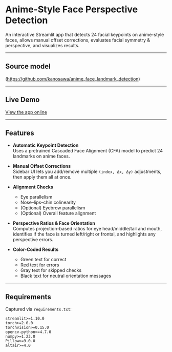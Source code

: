 # Anime-Style Face Perspective Detection

An interactive Streamlit app that detects 24 facial keypoints on anime-style faces, allows manual offset corrections, evaluates facial symmetry & perspective, and visualizes results.

---
## Source model

(https://github.com/kanosawa/anime_face_landmark_detection)

---

## Live Demo

[View the app online](https://sunnyziyiliu-anime-style-face-perspective-detection-app-rajcps.streamlit.app/)

---

## Features

- **Automatic Keypoint Detection**  
  Uses a pretrained Cascaded Face Alignment (CFA) model to predict 24 landmarks on anime faces.

- **Manual Offset Corrections**  
  Sidebar UI lets you add/remove multiple `(index, Δx, Δy)` adjustments, then apply them all at once.

- **Alignment Checks**  
  - Eye parallelism  
  - Nose–lips–chin colinearity  
  - (Optional) Eyebrow parallelism  
  - (Optional) Overall feature alignment  

- **Perspective Ratios & Face Orientation**  
  Computes projection-based ratios for eye head/middle/tail and mouth, identifies if the face is turned left/right or frontal, and highlights any perspective errors.

- **Color-Coded Results**  
  - Green text for correct  
  - Red text for errors  
  - Gray text for skipped checks  
  - Black text for neutral orientation messages

---

## Requirements

Captured via `requirements.txt`:

```text
streamlit>=1.10.0
torch>=2.0.0
torchvision>=0.15.0
opencv-python>=4.7.0
numpy>=1.23.0
Pillow>=9.0.0
altair>=4.0
